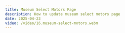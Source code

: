 ```yaml
---
title: Museum Select Motors Page
description: How to update museum select motors page
date: 2025-04-23
video: /video/16.museum-select-motors.webm
---
```


